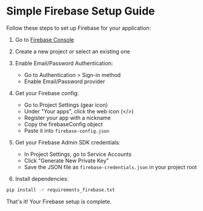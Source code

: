 # Simple Firebase Setup Guide

Follow these steps to set up Firebase for your application:

1. Go to [Firebase Console](https://console.firebase.google.com/)
2. Create a new project or select an existing one
3. Enable Email/Password Authentication:
   - Go to Authentication > Sign-in method
   - Enable Email/Password provider

4. Get your Firebase config:
   - Go to Project Settings (gear icon)
   - Under "Your apps", click the web icon (</>)
   - Register your app with a nickname
   - Copy the firebaseConfig object
   - Paste it into `firebase-config.json`

5. Get your Firebase Admin SDK credentials:
   - In Project Settings, go to Service Accounts
   - Click "Generate New Private Key"
   - Save the JSON file as `firebase-credentials.json` in your project root

6. Install dependencies:
```bash
pip install -r requirements_firebase.txt
```

That's it! Your Firebase setup is complete. 